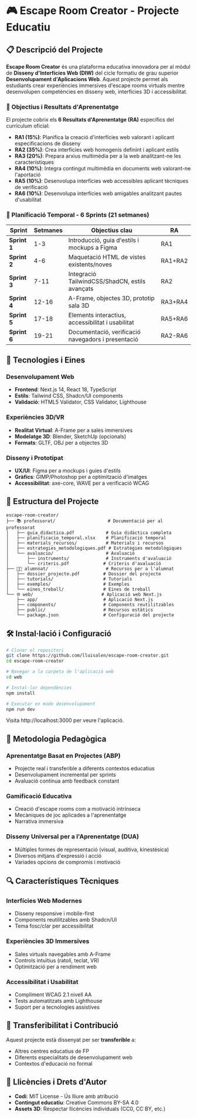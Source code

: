# 🎮 Escape Room Creator - Projecte Educatiu

## 📋 Descripció del Projecte

**Escape Room Creator** és una plataforma educativa innovadora per al mòdul de **Disseny d'Interfícies Web (DIW)** del cicle formatiu de grau superior **Desenvolupament d'Aplicacions Web**. Aquest projecte permet als estudiants crear experiències immersives d'escape rooms virtuals mentre desenvolupen competències en disseny web, interfícies 3D i accessibilitat.

### 🎯 Objectius i Resultats d'Aprenentatge

El projecte cobrix els **6 Resultats d'Aprenentatge (RA)** específics del currículum oficial:

- **RA1 (15%)**: Planifica la creació d'interfícies web valorant i aplicant especificacions de disseny
- **RA2 (35%)**: Crea interfícies web homogenis definint i aplicant estils
- **RA3 (20%)**: Prepara arxius multimèdia per a la web analitzant-ne les característiques
- **RA4 (10%)**: Integra contingut multimèdia en documents web valorant-ne l'aportació
- **RA5 (10%)**: Desenvolupa interfícies web accessibles aplicant tècniques de verificació
- **RA6 (10%)**: Desenvolupa interfícies web amigables analitzant pautes d'usabilitat

### 📅 Planificació Temporal - 6 Sprints (21 setmanes)

| Sprint | Setmanes | Objectius clau | RA |
|--------|----------|----------------|-----|
| **Sprint 1** | 1-3 | Introducció, guia d'estils i mockups a Figma | RA1 |
| **Sprint 2** | 4-6 | Maquetació HTML de vistes existents/noves | RA1+RA2 |
| **Sprint 3** | 7-11 | Integració TailwindCSS/ShadCN, estils avançats | RA2 |
| **Sprint 4** | 12-16 | A-Frame, objectes 3D, prototip sala 3D | RA3+RA4 |
| **Sprint 5** | 17-18 | Elements interactius, accessibilitat i usabilitat | RA5+RA6 |
| **Sprint 6** | 19-21 | Documentació, verificació navegadors i presentació | RA2-RA6 |

## 🚀 Tecnologies i Eines

### Desenvolupament Web
- **Frontend**: Next.js 14, React 18, TypeScript
- **Estils**: Tailwind CSS, Shadcn/UI components
- **Validació**: HTML5 Validator, CSS Validator, Lighthouse

### Experiències 3D/VR
- **Realitat Virtual**: A-Frame per a sales immersives
- **Modelatge 3D**: Blender, SketchUp (opcionals)
- **Formats**: GLTF, OBJ per a objectes 3D

### Disseny i Prototipat
- **UX/UI**: Figma per a mockups i guies d'estils
- **Gràfics**: GIMP/Photoshop per a optimització d'imatges
- **Accessibilitat**: axe-core, WAVE per a verificació WCAG

## 📁 Estructura del Projecte

```
escape-room-creator/
├── 📚 professorat/                    # Documentació per al professorat
│   ├── guia_didactica.pdf            # Guia didàctica completa
│   ├── planificacio_temporal.xlsx    # Planificació temporal
│   ├── materials_recursos/           # Materials i recursos
│   ├── estrategies_metodologiques.pdf # Estratègies metodològiques
│   └── avaluacio/                    # Avaluació
│       ├── instruments/              # Instruments d'avaluació
│       └── criteris.pdf             # Criteris d'avaluació
├── 👨‍🎓 alumnnat/                      # Recursos per a l'alumnat
│   ├── dossier_projecte.pdf         # Dossier del projecte
│   ├── tutorials/                   # Tutorials
│   ├── exemples/                    # Exemples
│   └── eines_treball/               # Eines de treball
└── 🌐 web/                          # Aplicació web Next.js
    ├── app/                         # Aplicació Next.js
    ├── components/                  # Components reutilitzables
    ├── public/                      # Recursos estàtics
    └── package.json                 # Configuració del projecte
```

## 🛠️ Instal·lació i Configuració

```bash
# Clonar el repositori
git clone https://github.com/lluisalen/escape-room-creator.git
cd escape-room-creator

# Navegar a la carpeta de l'aplicació web
cd web

# Instal·lar dependències
npm install

# Executar en mode desenvolupament
npm run dev
```

Visita http://localhost:3000 per veure l'aplicació.

## 🎯 Metodologia Pedagògica

### Aprenentatge Basat en Projectes (ABP)
- Projecte real i transferible a diferents contextos educatius
- Desenvolupament incremental per sprints
- Avaluació contínua amb feedback constant

### Gamificació Educativa
- Creació d'escape rooms com a motivació intrínseca
- Mecàniques de joc aplicades a l'aprenentatge
- Narrativa immersiva

### Disseny Universal per a l'Aprenentatge (DUA)
- Múltiples formes de representació (visual, auditiva, kinestèsica)
- Diversos mitjans d'expressió i acció
- Variades opcions de compromís i motivació

## 🔍 Característiques Tècniques

### Interfícies Web Modernes
- Disseny responsive i mobile-first
- Components reutilitzables amb Shadcn/UI
- Tema fosc/clar per accessibilitat

### Experiències 3D Immersives
- Sales virtuals navegables amb A-Frame
- Controls intuïtius (ratolí, teclat, VR)
- Optimització per a rendiment web

### Accessibilitat i Usabilitat
- Compliment WCAG 2.1 nivell AA
- Tests automatitzats amb Lighthouse
- Suport per a tecnologies assistives

## 👥 Transferibilitat i Contribució

Aquest projecte està dissenyat per ser **transferible** a:
- Altres centres educatius de FP
- Diferents especialitats de desenvolupament web
- Contextos d'educació no formal

## 📄 Llicències i Drets d'Autor

- **Codi**: MIT License - Ús lliure amb atribució
- **Contingut educatiu**: Creative Commons BY-SA 4.0
- **Assets 3D**: Respectar llicències individuals (CC0, CC BY, etc.)
